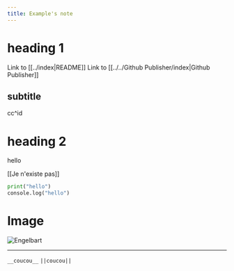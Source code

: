 ```yaml
---
title: Example's note
---
```


# heading 1
Link to [[../index|README]]
Link to [[../../Github Publisher/index|Github Publisher]]


## subtitle
cc^id

# heading 2
hello

[[Je n'existe pas]]

```py
print("hello")
console.log("hello")
```

# Image

![Engelbart](https://history-computer.com/ModernComputer/Basis/images/Engelbart.jpg)


---

`__coucou__`
`||coucou||`